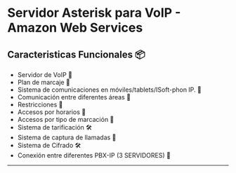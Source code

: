 # Servidor Asterisk para VoIP - Amazon Web Services



## Caracteristicas Funcionales 📦

* Servidor de VoIP 🚀
* Plan de marcaje 🚀
* Sistema de comunicaciones en móviles/tablets/ISoft-phon IP. 🚀
* Comunicación entre diferentes áreas 🚀
* Restricciones 🚀
* Accesos por horarios 🚀
* Accesos por tipo de marcación 🚀
* Sistema de tarificación 🛠️
* Sistema de captura de llamadas 🚀
* Sistema de Cifrado 🛠️
* Conexión entre diferentes PBX-IP (3 SERVIDORES) 🚀

---


